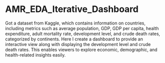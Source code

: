 # AMR_EDA_Iterative_Dashboard

Got a dataset from Kaggle, which contains information on countries, including metrics such as average population, GDP, GDP per capita, health expenditure, adult mortality rate, development level, and crude death rates, categorized by continents. 
Here I create a dashboard to provide an interactive view along with displaying the development level and crude death rates. This enables viewers to explore economic, demographic, and health-related insights easily.
